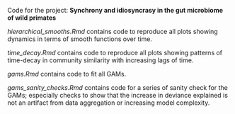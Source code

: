 Code for the project: **Synchrony and idiosyncrasy in the gut microbiome of wild primates**

*hierarchical_smooths.Rmd* contains code to reproduce all plots showing dynamics in terms of smooth functions over time.

*time_decay.Rmd* contains code to reproduce all plots showing patterns of time-decay in community similarity with increasing lags of time. 

*gams.Rmd* contains code to fit all GAMs.

*gams_sanity_checks.Rmd* contains code for a series of sanity check for the GAMs; especially checks to show that the increase in deviance explained is not an artifact from data aggregation or increasing model complexity.

